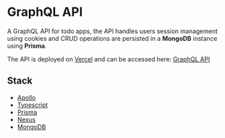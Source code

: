 # GraphQL API

A GraphQL API for todo apps, the API handles users session management using cookies and CRUD operations are persisted in a **MongoDB** instance using **Prisma**.

The API is deployed on [Vercel](https://vercel.com/) and can be accessed here: [GraphQL API](https://todo-app-api-kohl.vercel.app/graphql)

## Stack

- [Apollo](https://www.apollographql.com/)
- [Typescript](https://www.typescriptlang.org/)
- [Prisma](https://www.prisma.io/)
- [Nexus](https://nexusjs.org/)
- [MongoDB](https://www.mongodb.com/)
